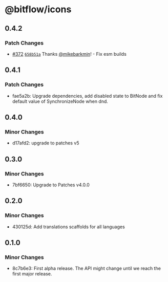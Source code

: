# @bitflow/icons

## 0.4.2

### Patch Changes

- [#372](https://github.com/openpatch/bitflow/pull/372) [`658b51a`](https://github.com/openpatch/bitflow/commit/658b51a367ea74bdcf36c6766988512fa2324d78) Thanks [@mikebarkmin](https://github.com/mikebarkmin)! - Fix esm builds

## 0.4.1

### Patch Changes

- fae5a2b: Upgrade dependencies, add disabled state to BitNode and fix default value of SynchronizeNode when dnd.

## 0.4.0

### Minor Changes

- d17afd2: upgrade to patches v5

## 0.3.0

### Minor Changes

- 7bf6650: Upgrade to Patches v4.0.0

## 0.2.0

### Minor Changes

- 430125d: Add translations scaffolds for all languages

## 0.1.0

### Minor Changes

- 8c7b6e3: First alpha release. The API might change until we reach the first major release.
